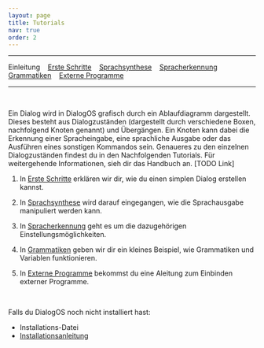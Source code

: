 ```yaml
---
layout: page
title: Tutorials
nav: true
order: 2
---
```

---
Einleitung &nbsp;&nbsp; [Erste Schritte](tutorials/ersteschritte.html) &nbsp;&nbsp; [Sprachsynthese](tutorials/sprachsynthese.html) &nbsp;&nbsp; [Spracherkennung](tutorials/spracherkennung.html) &nbsp;&nbsp; [Grammatiken](tutorials/grammatiken.html) &nbsp;&nbsp; [Externe Programme](tutorials/extprogramme.html)

---
&nbsp;

Ein Dialog wird in DialogOS grafisch durch ein Ablaufdiagramm dargestellt. Dieses besteht aus Dialogzuständen (dargestellt durch verschiedene Boxen, nachfolgend Knoten genannt) und Übergängen. Ein Knoten kann dabei die Erkennung einer Spracheingabe, eine sprachliche Ausgabe oder das Ausführen eines sonstigen Kommandos sein. Genaueres zu den einzelnen Dialogzuständen findest du in den Nachfolgenden Tutorials. Für weitergehende Informationen, sieh dir das Handbuch an. [TODO Link]

1. In [Erste Schritte](tutorials/ersteschritte.html) erklären wir dir, wie du einen simplen Dialog erstellen kannst.

2. In [Sprachsynthese](tutorials/sprachsynthese.html) wird darauf eingegangen, wie die Sprachausgabe manipuliert werden kann.

3. In [Spracherkennung](tutorials/spracherkennung.html) geht es um die dazugehörigen Einstellungsmöglichkeiten. 

4. In [Grammatiken](tutorials/grammatiken.html) geben wir dir ein kleines Beispiel, wie Grammatiken und Variablen funktionieren.

5. In [Externe Programme](tutorials/extprogramme.html) bekommst du eine Aleitung zum Einbinden externer Programme.

&nbsp;

Falls du DialogOS noch nicht installiert hast: 
* Installations-Datei 
* [Installationsanleitung](download.html)

